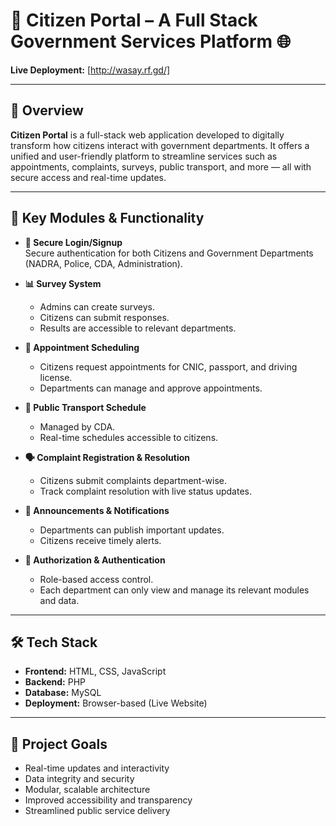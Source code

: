 # 🚀 Citizen Portal – A Full Stack Government Services Platform 🌐

**Live Deployment:** [http://wasay.rf.gd/]

---

## 📖 Overview

**Citizen Portal** is a full-stack web application developed to digitally transform how citizens interact with government departments. It offers a unified and user-friendly platform to streamline services such as appointments, complaints, surveys, public transport, and more — all with secure access and real-time updates.

---

## 🧩 Key Modules & Functionality

- **🔐 Secure Login/Signup**  
  Secure authentication for both Citizens and Government Departments (NADRA, Police, CDA, Administration).

- **📊 Survey System**  
  - Admins can create surveys.  
  - Citizens can submit responses.  
  - Results are accessible to relevant departments.

- **📅 Appointment Scheduling**  
  - Citizens request appointments for CNIC, passport, and driving license.  
  - Departments can manage and approve appointments.

- **🚌 Public Transport Schedule**  
  - Managed by CDA.  
  - Real-time schedules accessible to citizens.

- **🗣 Complaint Registration & Resolution**  
  - Citizens submit complaints department-wise.  
  - Track complaint resolution with live status updates.

- **📢 Announcements & Notifications**  
  - Departments can publish important updates.  
  - Citizens receive timely alerts.

- **📍 Authorization & Authentication**  
  - Role-based access control.  
  - Each department can only view and manage its relevant modules and data.

---

## 🛠 Tech Stack

- **Frontend:** HTML, CSS, JavaScript  
- **Backend:** PHP  
- **Database:** MySQL  
- **Deployment:** Browser-based (Live Website)

---

## 🎯 Project Goals

- Real-time updates and interactivity  
- Data integrity and security  
- Modular, scalable architecture  
- Improved accessibility and transparency  
- Streamlined public service delivery

